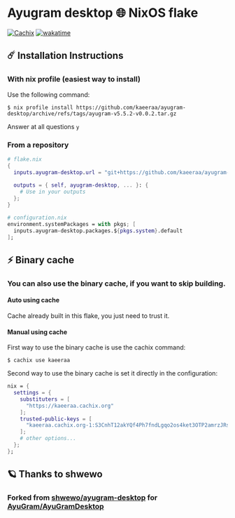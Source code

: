 #  Ayugram desktop 🌐 NixOS flake 

[![Cachix](https://github.com/kaeeraa/ayugram-desktop/actions/workflows/cachix.yml/badge.svg)](https://github.com/kaeeraa/ayugram-desktop/actions/workflows/cachix.yml)
[![wakatime](https://wakatime.com/badge/github/kaeeraa/ayugram-desktop.svg)](https://wakatime.com/badge/github/kaeeraa/ayugram-desktop)

## ☄️ Installation Instructions

### With nix profile (easiest way to install)

Use the following command:

```shell
$ nix profile install https://github.com/kaeeraa/ayugram-desktop/archive/refs/tags/ayugram-v5.5.2-v0.0.2.tar.gz
```

Answer at all questions `y`

### From a repository

```nix
# flake.nix
{
  inputs.ayugram-desktop.url = "git+https://github.com/kaeeraa/ayugram-desktop?submodules=1";
  
  outputs = { self, ayugram-desktop, ... }: {
    # Use in your outputs
  };
}

```

```nix
# configuration.nix
environment.systemPackages = with pkgs; [
  inputs.ayugram-desktop.packages.${pkgs.system}.default
];

```

## ⚡ Binary cache

### You can also use the binary cache, if you want to skip building.

#### Auto using cache

Cache already built in this flake, you just need to trust it.

#### Manual using cache

First way to use the binary cache is use the cachix command:

```shell
$ cachix use kaeeraa
```

Second way to use the binary cache is set it directly in the configuration:

```nix
nix = {
  settings = {
    substituters = [
      "https://kaeeraa.cachix.org"
    ];
    trusted-public-keys = [
      "kaeeraa.cachix.org-1:S3CnhT12akYQf4Ph7fndLgqo2os4ket3OTP2amrzJRs="
    ];
    # other options...
  };
};
```

## 🪐 Thanks to shwewo

### Forked from [shwewo/ayugram-desktop](https://github.com/shwewo/ayugram-desktop) for [AyuGram/AyuGramDesktop](https://github.com/telegramdesktop/tdesktop)